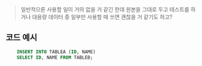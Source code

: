 ---
---
> 일반적으론 사용할 일이 거의 없을 거 같긴 한데 원본을 그대로 두고 테스트를 하거나 대용량 데이터 중 일부만 사용할 때 쓰면 괜찮을 거 같기도 하고?   

## 코드 예시
```sql
    INSERT INTO TABLEA (ID, NAME)
    SELECT ID, NAME FROM TABLEB;
```